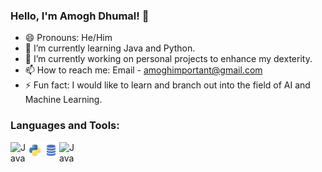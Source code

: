### Hello, I'm Amogh Dhumal! 👋
- 😄 Pronouns: He/Him 
- 🌱 I’m currently learning Java and Python.
- 🔭 I’m currently working on personal projects to enhance my dexterity.
- 📫 How to reach me: Email - amoghimportant@gmail.com
- ⚡ Fun fact: I would like to learn and branch out into the field of AI and Machine Learning. 

### Languages and Tools:
<img align="left" alt="Java" width="26px" src="https://raw.githubusercontent.com/jmnote/z-icons/master/svg/java.svg" />
<img align="left" alt="python" width="26px" src="https://raw.githubusercontent.com/github/explore/80688e429a7d4ef2fca1e82350fe8e3517d3494d/topics/python/python.png"/>
<img align="left" alt="SQL" width="26px" src="https://raw.githubusercontent.com/github/explore/80688e429a7d4ef2fca1e82350fe8e3517d3494d/topics/sql/sql.png" />
<img align="left" alt="Java" width="26px" src="https://raw.githubusercontent.com/jmnote/z-icons/master/svg/github.svg" />
